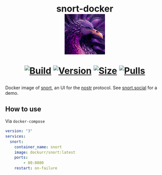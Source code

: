 <h1 align="center">snort-docker<br />
<div align="center">
<img src="https://raw.githubusercontent.com/dockur/snort/master/packages/app/public/nostrich_256.png" title="Logo" style="max-width:100%;" width="128" heigth="128"/>
</div>
<div align="center">
  
[![Build]][build_url]
[![Version]][tag_url]
[![Size]][tag_url]
[![Pulls]][hub_url]

</div></h1>

Docker image of [snort](https://github.com/v0l/snort), an UI for the [nostr](https://github.com/nostr-protocol/nostr) protocol. See [snort.social](https://snort.social) for a demo.

## How to use

Via `docker-compose`

```yaml
version: "3"
services:
  snort:
    container_name: snort
    image: dockurr/snort:latest
    ports:
        - 80:8080
    restart: on-failure
```

[build_url]: https://github.com/dockur/snort/
[hub_url]: https://hub.docker.com/r/dockurr/snort/
[tag_url]: https://hub.docker.com/r/dockurr/snort/tags

[Build]: https://github.com/dockur/snort/actions/workflows/build.yml/badge.svg
[Size]: https://img.shields.io/docker/image-size/dockurr/snort/latest?color=066da5&label=size
[Pulls]: https://img.shields.io/docker/pulls/dockurr/snort.svg?style=flat&label=pulls&logo=docker
[Version]: https://img.shields.io/docker/v/dockurr/snort/latest?arch=amd64&sort=semver&color=066da5
